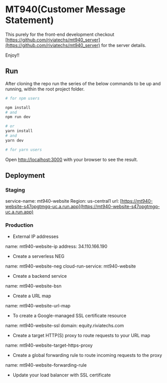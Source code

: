# MT940(Customer Message Statement)

This purely for the front-end development checkout [https://github.com/riviatechs/mt940_server](https://github.com/riviatechs/mt940_server) for the server details.

Enjoy!!

## Run

After cloning the repo run the series of the below commands to be up and running, within the root project folder.

```bash
# for npm users

npm install
# and
npm run dev

# or
yarn install
# and
yarn dev

# for yarn users
```

Open [http://localhost:3000](http://localhost:3000) with your browser to see the result.

## Deployment

### Staging

service-name: mt940-website
Region: us-central1
url: [https://mt940-website-s47opgtmgq-uc.a.run.app](https://mt940-website-s47opgtmgq-uc.a.run.app)

### Production

- External IP addresses

name: mt940-website-ip
address: 34.110.166.190

- Create a serverless NEG

name: mt940-website-neg
cloud-run-service: mt940-website

- Create a backend service

name: mt940-website-bsn

- Create a URL map

name: mt940-website-url-map

- To create a Google-managed SSL certificate resource

name: mt940-website-ssl
domain: equity.riviatechs.com

- Create a target HTTP(S) proxy to route requests to your URL map

name: mt940-website-target-https-proxy

- Create a global forwarding rule to route incoming requests to the proxy

name: mt940-website-forwarding-rule

- Update your load balancer with SSL certificate
